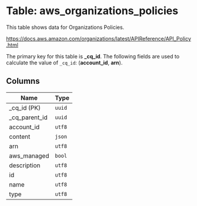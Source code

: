 # Table: aws_organizations_policies

This table shows data for Organizations Policies.

https://docs.aws.amazon.com/organizations/latest/APIReference/API_Policy.html

The primary key for this table is **_cq_id**.
The following fields are used to calculate the value of `_cq_id`: (**account_id**, **arn**).

## Columns

| Name          | Type          |
| ------------- | ------------- |
|_cq_id (PK)|`uuid`|
|_cq_parent_id|`uuid`|
|account_id|`utf8`|
|content|`json`|
|arn|`utf8`|
|aws_managed|`bool`|
|description|`utf8`|
|id|`utf8`|
|name|`utf8`|
|type|`utf8`|